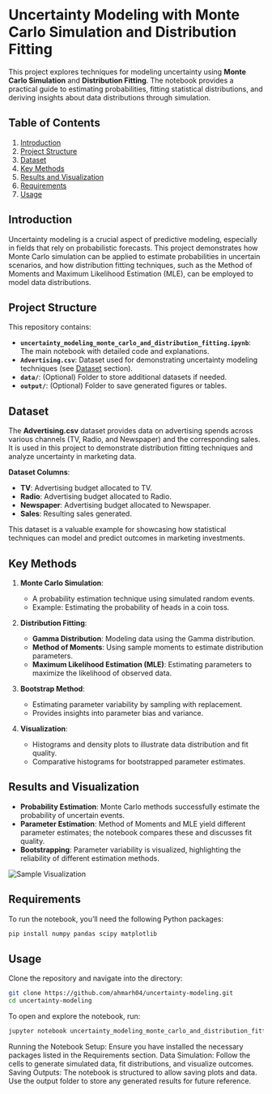 # Uncertainty Modeling with Monte Carlo Simulation and Distribution Fitting

This project explores techniques for modeling uncertainty using **Monte Carlo Simulation** and **Distribution Fitting**. The notebook provides a practical guide to estimating probabilities, fitting statistical distributions, and deriving insights about data distributions through simulation.

## Table of Contents
1. [Introduction](#introduction)
2. [Project Structure](#project-structure)
3. [Dataset](#dataset)
4. [Key Methods](#key-methods)
5. [Results and Visualization](#results-and-visualization)
6. [Requirements](#requirements)
7. [Usage](#usage)

## Introduction
Uncertainty modeling is a crucial aspect of predictive modeling, especially in fields that rely on probabilistic forecasts. This project demonstrates how Monte Carlo simulation can be applied to estimate probabilities in uncertain scenarios, and how distribution fitting techniques, such as the Method of Moments and Maximum Likelihood Estimation (MLE), can be employed to model data distributions.

## Project Structure
This repository contains:
- **`uncertainty_modeling_monte_carlo_and_distribution_fitting.ipynb`**: The main notebook with detailed code and explanations.
- **`Advertising.csv`**: Dataset used for demonstrating uncertainty modeling techniques (see [Dataset](#dataset) section).
- **`data/`**: (Optional) Folder to store additional datasets if needed.
- **`output/`**: (Optional) Folder to save generated figures or tables.

## Dataset
The **Advertising.csv** dataset provides data on advertising spends across various channels (TV, Radio, and Newspaper) and the corresponding sales. It is used in this project to demonstrate distribution fitting techniques and analyze uncertainty in marketing data.

**Dataset Columns**:
- **TV**: Advertising budget allocated to TV.
- **Radio**: Advertising budget allocated to Radio.
- **Newspaper**: Advertising budget allocated to Newspaper.
- **Sales**: Resulting sales generated.

This dataset is a valuable example for showcasing how statistical techniques can model and predict outcomes in marketing investments.

## Key Methods
1. **Monte Carlo Simulation**:
   - A probability estimation technique using simulated random events.
   - Example: Estimating the probability of heads in a coin toss.

2. **Distribution Fitting**:
   - **Gamma Distribution**: Modeling data using the Gamma distribution.
   - **Method of Moments**: Using sample moments to estimate distribution parameters.
   - **Maximum Likelihood Estimation (MLE)**: Estimating parameters to maximize the likelihood of observed data.

3. **Bootstrap Method**:
   - Estimating parameter variability by sampling with replacement.
   - Provides insights into parameter bias and variance.

4. **Visualization**:
   - Histograms and density plots to illustrate data distribution and fit quality.
   - Comparative histograms for bootstrapped parameter estimates.

## Results and Visualization
- **Probability Estimation**: Monte Carlo methods successfully estimate the probability of uncertain events.
- **Parameter Estimation**: Method of Moments and MLE yield different parameter estimates; the notebook compares these and discusses fit quality.
- **Bootstrapping**: Parameter variability is visualized, highlighting the reliability of different estimation methods.

![Sample Visualization](output/sample_histogram.png)

## Requirements
To run the notebook, you’ll need the following Python packages:
```bash
pip install numpy pandas scipy matplotlib
```
## Usage
Clone the repository and navigate into the directory:

```bash
git clone https://github.com/ahmarh04/uncertainty-modeling.git
cd uncertainty-modeling
```
To open and explore the notebook, run:

```bash
jupyter notebook uncertainty_modeling_monte_carlo_and_distribution_fitting.ipynb
```
Running the Notebook
Setup: Ensure you have installed the necessary packages listed in the Requirements section.
Data Simulation: Follow the cells to generate simulated data, fit distributions, and visualize outcomes.
Saving Outputs: The notebook is structured to allow saving plots and data. Use the output folder to store any generated results for future reference.
